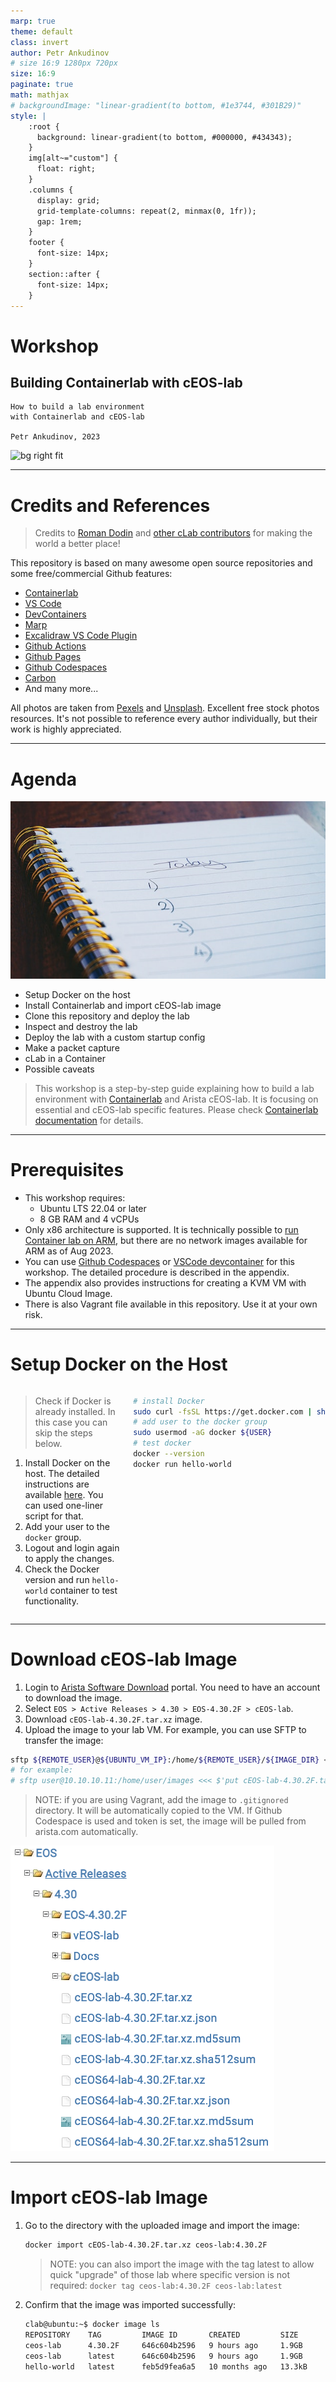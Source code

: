 ```yaml
---
marp: true
theme: default
class: invert
author: Petr Ankudinov
# size 16:9 1280px 720px
size: 16:9
paginate: true
math: mathjax
# backgroundImage: "linear-gradient(to bottom, #1e3744, #301B29)"
style: |
    :root {
      background: linear-gradient(to bottom, #000000, #434343);
    }
    img[alt~="custom"] {
      float: right;
    }
    .columns {
      display: grid;
      grid-template-columns: repeat(2, minmax(0, 1fr));
      gap: 1rem;
    }
    footer {
      font-size: 14px;
    }
    section::after {
      font-size: 14px;
    }
---
```


# Workshop

## Building Containerlab with cEOS-lab

<!-- Do not add page number on this slide -->
<!--
_paginate: false
-->

```text
How to build a lab environment
with Containerlab and cEOS-lab

Petr Ankudinov, 2023
```

![bg right fit](https://github.com/srl-labs/containerlab/raw/main/docs/images/containerlab_export_white_ink.svg?sanitize=true)

---

# Credits and References

<style scoped>section {font-size: 22px;}</style>

<!-- Add footer starting from this slide -->
<!--
footer: 'cEOS/cLab Workshop 2023'
-->

> Credits to [Roman Dodin](https://netdevops.me/) and [other cLab contributors](https://github.com/srl-labs/containerlab/graphs/contributors) for making the world a better place!

This repository is based on many awesome open source repositories and some free/commercial Github features:

- [Containerlab](https://containerlab.srlinux.dev/)
- [VS Code](https://code.visualstudio.com/)
- [DevContainers](https://code.visualstudio.com/docs/remote/containers)
- [Marp](https://marp.app/)
- [Excalidraw VS Code Plugin](https://github.com/excalidraw/excalidraw-vscode)
- [Github Actions](https://github.com/features/actions)
- [Github Pages](https://pages.github.com/)
- [Github Codespaces](https://github.com/features/codespaces)
- [Carbon](https://carbon.now.sh/)
- And many more...

All photos are taken from [Pexels](https://www.pexels.com/) and [Unsplash](https://unsplash.com/). Excellent free stock photos resources. It's not possible to reference every author individually, but their work is highly appreciated.

---

# Agenda

<style scoped>section {font-size: 20px;}</style>

![bg right](img/pexels-suzy-hazelwood-1226398.jpg)

- Setup Docker on the host
- Install Containerlab and import cEOS-lab image
- Clone this repository and deploy the lab
- Inspect and destroy the lab
- Deploy the lab with a custom startup config
- Make a packet capture
- cLab in a Container
- Possible caveats

> This workshop is a step-by-step guide explaining how to build a lab environment with [Containerlab](https://containerlab.srlinux.dev/) and Arista cEOS-lab. It is  focusing on essential and cEOS-lab specific features. Please check [Containerlab documentation](https://containerlab.srlinux.dev/) for details.

---

# Prerequisites

- This workshop requires:
  - Ubuntu LTS 22.04 or later
  - 8 GB RAM and 4 vCPUs
- Only x86 architecture is supported. It is technically possible to [run Container lab on ARM](https://containerlab.dev/install/#containerlab-on-arm-based-macs), but there are no network images available for ARM as of Aug 2023.
- You can use [Github Codespaces](https://github.com/features/codespaces) or [VSCode devcontainer](https://code.visualstudio.com/docs/devcontainers/containers) for this workshop. The detailed procedure is described in the appendix.
- The appendix also provides instructions for creating a KVM VM with Ubuntu Cloud Image.
- There is also Vagrant file available in this repository. Use it at your own risk.

---

# Setup Docker on the Host

<style scoped>section {font-size: 22px;}</style>

<div class="columns">
<div>

> Check if Docker is already installed. In this case you can skip the steps below.

1. Install Docker on the host. The detailed instructions are available [here](https://docs.docker.com/engine/install/ubuntu/). You can used one-liner script for that.
2. Add your user to the `docker` group.
3. Logout and login again to apply the changes.
4. Check the Docker version and run `hello-world` container to test functionality.

</div>
<div>

```bash
# install Docker
sudo curl -fsSL https://get.docker.com | sh
# add user to the docker group
sudo usermod -aG docker ${USER}
# test docker
docker --version
docker run hello-world
```

</div>
</div>

---

# Download cEOS-lab Image

<style scoped>section {font-size: 20px;}</style>

1. Login to [Arista Software Download](https://www.arista.com/en/support/software-download) portal. You need to have an account to download the image.
2. Select `EOS > Active Releases > 4.30 > EOS-4.30.2F > cEOS-lab`.
3. Download `cEOS-lab-4.30.2F.tar.xz` image.
4. Upload the image to your lab VM. For example, you can use SFTP to transfer the image:

  ```bash
  sftp ${REMOTE_USER}@${UBUNTU_VM_IP}:/home/${REMOTE_USER}/${IMAGE_DIR} <<< $'put cEOS-lab-4.30.2F.tar*'
  # for example:
  # sftp user@10.10.10.11:/home/user/images <<< $'put cEOS-lab-4.30.2F.tar*'
  ```

> NOTE: if you are using Vagrant, add the image to `.gitignored` directory. It will be automatically copied to the VM.
> If Github Codespace is used and token is set, the image will be pulled from arista.com automatically.

![bg right h:720](img/marp_slides/../ceos-lab-download.png)

---

# Import cEOS-lab Image

<style scoped>section {font-size: 22px;}</style>

1. Go to the directory with the uploaded image and import the image:

    ```bash
    docker import cEOS-lab-4.30.2F.tar.xz ceos-lab:4.30.2F
    ```

    > NOTE: you can also import the image with the tag latest to allow quick "upgrade" of those lab where specific version is not required: `docker tag ceos-lab:4.30.2F ceos-lab:latest`

2. Confirm that the image was imported successfully:

    ```bash
    clab@ubuntu:~$ docker image ls
    REPOSITORY    TAG         IMAGE ID       CREATED         SIZE
    ceos-lab      4.30.2F     646c604b2596   9 hours ago     1.9GB
    ceos-lab      latest      646c604b2596   9 hours ago     1.9GB
    hello-world   latest      feb5d9fea6a5   10 months ago   13.3kB
    ```
